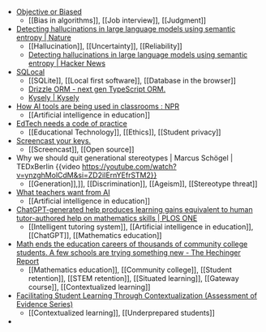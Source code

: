- [Objective or Biased](https://interaktiv.br.de/ki-bewerbung/en/)
	- [[Bias in algorithms]], [[Job interview]], [[Judgment]]
- [Detecting hallucinations in large language models using semantic entropy | Nature](https://www.nature.com/articles/s41586-024-07421-0)
	- [[Hallucination]], [[Uncertainty]], [[Reliability]]
	- [Detecting hallucinations in large language models using semantic entropy | Hacker News](https://news.ycombinator.com/item?id=40769496)
- [SQLocal](https://sqlocal.dallashoffman.com/)
	- [[SQLite]], [[Local first software]], [[Database in the browser]]
	- [Drizzle ORM - next gen TypeScript ORM.](https://orm.drizzle.team/)
	- [Kysely | Kysely](https://kysely.dev/)
- [How AI tools are being used in classrooms : NPR](https://www.npr.org/2024/06/07/nx-s1-4992007/how-ai-tools-are-being-used-in-classrooms)
	- [[Artificial intelligence in education]]
- [EdTech needs a code of practice](https://www.digital-futures-for-children.net/EdTech-needs-a-code-of-practice)
	- [[Educational Technology]], [[Ethics]], [[Student privacy]]
- [Screencast your keys.](https://www.thregr.org/wavexx/software/screenkey/)
	- [[Screencast]], [[Open source]]
- Why we should quit generational stereotypes | Marcus Schögel | TEDxBerlin {{video https://youtube.com/watch?v=ynzghMolCdM&si=ZD2iIErnYEfrSTM2}}
	- [[Generation]],]], [[Discrimination]], [[Ageism]], [[Stereotype threat]]
- [What teachers want from AI](https://hechingerreport.org/what-teachers-want-from-ai/?trk=feed_main-feed-card_feed-article-content)
	- [[Artificial intelligence in education]]
- [ChatGPT-generated help produces learning gains equivalent to human tutor-authored help on mathematics skills | PLOS ONE](https://journals.plos.org/plosone/article?id=10.1371/journal.pone.0304013&trk=feed_main-feed-card_reshare_feed-article-content)
	- [[Intelligent tutoring system]], [[Artificial intelligence in education]], [[ChatGPT]], [[Mathematics education]]
- [Math ends the education careers of thousands of community college students. A few schools are trying something new - The Hechinger Report](https://hechingerreport.org/math-ends-the-education-careers-of-thousands-of-community-college-students-a-few-schools-are-trying-something-new/?trk=feed_main-feed-card_feed-article-content)
	- [[Mathematics education]], [[Community college]], [[Student retention]], [[STEM retention]], [[Situated learning]], [[Gateway course]], [[Contextualized learning]]
- [Facilitating Student Learning Through Contextualization (Assessment of Evidence Series)](https://ccrc.tc.columbia.edu/publications/facilitating-student-learning-contextualization.html)
	- [[Contextualized learning]], [[Underprepared students]]
-